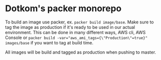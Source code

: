 # Dotkom's packer monorepo

To build an image use packer, ex. ```packer build image/base```.
Make sure to tag the image as production if it's ready to be used in our actual environment. This can be done in many different ways, AWS cli, AWS Console or ```packer build -var="aws_ami_tags={\"Production\"=true}" images/base``` if you want to tag at build time.

All images will be build and tagged as production when pushing to master.